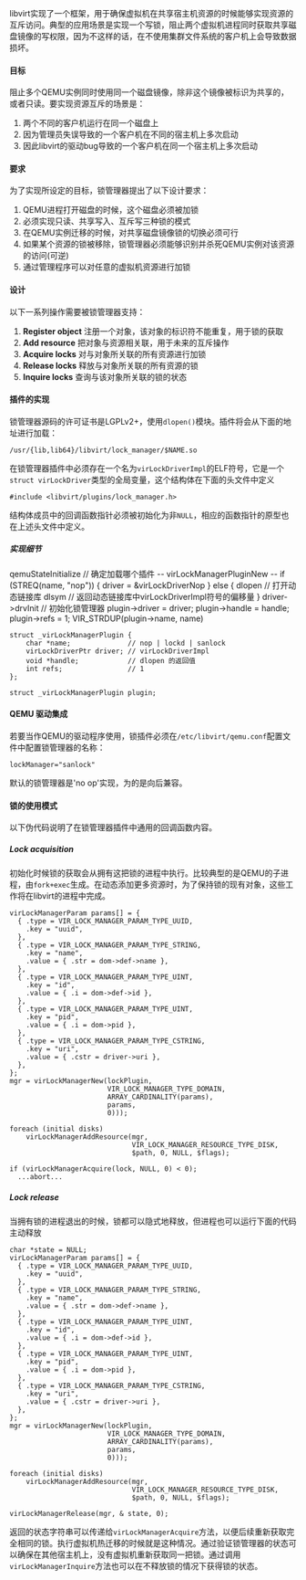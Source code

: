 libvirt实现了一个框架，用于确保虚拟机在共享宿主机资源的时候能够实现资源的互斥访问。典型的应用场景是实现一个写锁，阻止两个虚拟机进程同时获取共享磁盘镜像的写权限，因为不这样的话，在不使用集群文件系统的客户机上会导致数据损坏。

#### 目标
阻止多个QEMU实例同时使用同一个磁盘镜像，除非这个镜像被标识为共享的，或者只读。要实现资源互斥的场景是：
1. 两个不同的客户机运行在同一个磁盘上
2. 因为管理员失误导致的一个客户机在不同的宿主机上多次启动
3. 因此libvirt的驱动bug导致的一个客户机在同一个宿主机上多次启动

#### 要求
为了实现所设定的目标，锁管理器提出了以下设计要求：
1. QEMU进程打开磁盘的时候，这个磁盘必须被加锁
2. 必须实现只读、共享写入、互斥写三种锁的模式
3. 在QEMU实例迁移的时候，对共享磁盘镜像锁的切换必须可行
4. 如果某个资源的锁被移除，锁管理器必须能够识别并杀死QEMU实例对该资源的访问(可逆)
5. 通过管理程序可以对任意的虚拟机资源进行加锁

#### 设计
以下一系列操作需要被锁管理器支持：
1. __Register object__ 注册一个对象，该对象的标识符不能重复，用于锁的获取
2. __Add resource__ 把对象与资源相关联，用于未来的互斥操作
3. __Acquire locks__ 对与对象所关联的所有资源进行加锁
4. __Release locks__ 释放与对象所关联的所有资源的锁
5. __Inquire locks__ 查询与该对象所关联的锁的状态

#### 插件的实现
锁管理器源码的许可证书是LGPLv2+，使用`dlopen()`模块。插件将会从下面的地址进行加载：
```
/usr/{lib,lib64}/libvirt/lock_manager/$NAME.so
```
在锁管理器插件中必须存在一个名为`virLockDriverImpl`的ELF符号，它是一个`struct virLockDriver`类型的全局变量，这个结构体在下面的头文件中定义
```
#include <libvirt/plugins/lock_manager.h>
```
结构体成员中的回调函数指针必须被初始化为非`NULL`，相应的函数指针的原型也在上述头文件中定义。

##### 实现细节

qemuStateInitialize // 确定加载哪个插件
 -- virLockManagerPluginNew
     -- if (STREQ(name, "nop")) {
            driver = &virLockDriverNop
        } else {
            dlopen // 打开动态链接库
            dlsym  // 返回动态链接库中virLockDriverImpl符号的偏移量
        }
        driver->drvInit // 初始化锁管理器
        plugin->driver = driver;
        plugin->handle = handle;
        plugin->refs = 1;
        VIR_STRDUP(plugin->name, name)

```
struct _virLockManagerPlugin {      
    char *name;              // nop | lockd | sanlock
    virLockDriverPtr driver; // virLockDriverImpl
    void *handle;            // dlopen 的返回值
    int refs;                // 1
};

struct _virLockManagerPlugin plugin;
```

#### QEMU 驱动集成
若要当作QEMU的驱动程序使用，锁插件必须在`/etc/libvirt/qemu.conf`配置文件中配置锁管理器的名称：
```
lockManager="sanlock"
```
默认的锁管理器是'no op'实现，为的是向后兼容。

#### 锁的使用模式
以下伪代码说明了在锁管理器插件中通用的回调函数内容。

##### Lock acquisition
初始化时候锁的获取会从拥有这把锁的进程中执行。比较典型的是QEMU的子进程，由`fork+exec`生成。在动态添加更多资源时，为了保持锁的现有对象，这些工作将在libvirt的进程中完成。

```
virLockManagerParam params[] = {
  { .type = VIR_LOCK_MANAGER_PARAM_TYPE_UUID,
    .key = "uuid",
  },
  { .type = VIR_LOCK_MANAGER_PARAM_TYPE_STRING,
    .key = "name",
    .value = { .str = dom->def->name },
  },
  { .type = VIR_LOCK_MANAGER_PARAM_TYPE_UINT,
    .key = "id",
    .value = { .i = dom->def->id },
  },
  { .type = VIR_LOCK_MANAGER_PARAM_TYPE_UINT,
    .key = "pid",
    .value = { .i = dom->pid },
  },
  { .type = VIR_LOCK_MANAGER_PARAM_TYPE_CSTRING,
    .key = "uri",
    .value = { .cstr = driver->uri },
  },
};
mgr = virLockManagerNew(lockPlugin,
                        VIR_LOCK_MANAGER_TYPE_DOMAIN,
                        ARRAY_CARDINALITY(params),
                        params,
                        0)));

foreach (initial disks)
    virLockManagerAddResource(mgr,
                              VIR_LOCK_MANAGER_RESOURCE_TYPE_DISK,
                              $path, 0, NULL, $flags);

if (virLockManagerAcquire(lock, NULL, 0) < 0);
  ...abort...
```

##### Lock release
当拥有锁的进程退出的时候，锁都可以隐式地释放，但进程也可以运行下面的代码主动释放
```
char *state = NULL;
virLockManagerParam params[] = {
  { .type = VIR_LOCK_MANAGER_PARAM_TYPE_UUID,
    .key = "uuid",
  },
  { .type = VIR_LOCK_MANAGER_PARAM_TYPE_STRING,
    .key = "name",
    .value = { .str = dom->def->name },
  },
  { .type = VIR_LOCK_MANAGER_PARAM_TYPE_UINT,
    .key = "id",
    .value = { .i = dom->def->id },
  },
  { .type = VIR_LOCK_MANAGER_PARAM_TYPE_UINT,
    .key = "pid",
    .value = { .i = dom->pid },
  },
  { .type = VIR_LOCK_MANAGER_PARAM_TYPE_CSTRING,
    .key = "uri",
    .value = { .cstr = driver->uri },
  },
};
mgr = virLockManagerNew(lockPlugin,
                        VIR_LOCK_MANAGER_TYPE_DOMAIN,
                        ARRAY_CARDINALITY(params),
                        params,
                        0)));

foreach (initial disks)
    virLockManagerAddResource(mgr,
                              VIR_LOCK_MANAGER_RESOURCE_TYPE_DISK,
                              $path, 0, NULL, $flags);

virLockManagerRelease(mgr, & state, 0);
```
返回的状态字符串可以传递给`virLockManagerAcquire`方法，以便后续重新获取完全相同的锁。执行虚拟机热迁移的时候就是这种情况。通过验证锁管理器的状态可以确保在其他宿主机上，没有虚拟机重新获取同一把锁。通过调用`virLockManagerInquire`方法也可以在不释放锁的情况下获得锁的状态。
